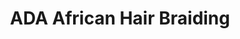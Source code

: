 ---
title: "ADA African Hair Braiding"
url: /chester/ada-african-hair-braiding/
shop: hairdresser
---